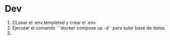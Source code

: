 
# Dev

1. CLonar el .env.templeted y crear el .env
2. Ejecutar el comando  ```docker compose up -d`` para subir base de datos
3. 